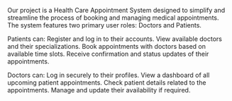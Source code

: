 Our project is a Health Care Appointment System designed to simplify and streamline the process of booking and managing medical appointments. The system features two primary user roles: Doctors and Patients.

Patients can:
Register and log in to their accounts.
View available doctors and their specializations.
Book appointments with doctors based on available time slots.
Receive confirmation and status updates of their appointments.

Doctors can:
Log in securely to their profiles.
View a dashboard of all upcoming patient appointments.
Check patient details related to the appointments.
Manage and update their availability if required.
